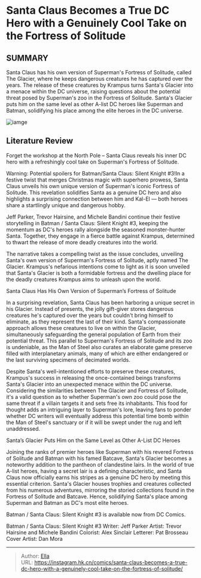 # Santa Claus Becomes a True DC Hero with a Genuinely Cool Take on the Fortress of Solitude


## SUMMARY 



  Santa Claus has his own version of Superman&#39;s Fortress of Solitude, called The Glacier, where he keeps dangerous creatures he has captured over the years.   The release of these creatures by Krampus turns Santa&#39;s Glacier into a menace within the DC universe, raising questions about the potential threat posed by Superman&#39;s zoo in the Fortress of Solitude.   Santa&#39;s Glacier puts him on the same level as other A-list DC heroes like Superman and Batman, solidifying his place among the elite heroes in the DC universe.  

![iamge](https://static1.srcdn.com/wordpress/wp-content/uploads/2023/12/batman-santa-claus-silent-knight-1-cover-featuring-superman-reading-a-child-a-bed-time-story-about-santa.jpg)

## Literature Review

Forget the workshop at the North Pole – Santa Claus reveals his inner DC hero with a refreshingly cool take on Superman&#39;s Fortress of Solitude.




Warning: Potential spoilers for Batman/Santa Claus: Silent Knight #3!In a festive twist that merges Christmas magic with superhero prowess, Santa Claus unveils his own unique version of Superman&#39;s iconic Fortress of Solitude. This revelation solidifies Santa as a genuine DC hero and also highlights a surprising connection between him and Kal-El — both heroes share a startlingly unique and dangerous hobby.




Jeff Parker, Trevor Hairsine, and Michele Bandini continue their festive storytelling in Batman / Santa Claus: Silent Knight #3, keeping the momentum as DC&#39;s heroes rally alongside the seasoned monster-hunter Santa. Together, they engage in a fierce battle against Krampus, determined to thwart the release of more deadly creatures into the world.



          

The narrative takes a compelling twist as the issue concludes, unveiling Santa&#39;s own version of Superman&#39;s Fortress of Solitude, aptly named The Glacier. Krampus&#39;s nefarious intentions come to light as it is soon unveiled that Santa&#39;s Glacier is both a formidable fortress and the dwelling place for the deadly creatures Krampus aims to unleash upon the world.


 Santa Claus Has His Own Version of Superman’s Fortress of Solitude 
          




In a surprising revelation, Santa Claus has been harboring a unique secret in his Glacier. Instead of presents, the jolly gift-giver stores dangerous creatures he&#39;s captured over the years but couldn&#39;t bring himself to eliminate, as they represent the last of their kind. Santa&#39;s compassionate approach allows these creatures to live on within the Glacier, simultaneously safeguarding the general population of Earth from their potential threat. This parallel to Superman&#39;s Fortress of Solitude and its zoo is undeniable, as the Man of Steel also curates an elaborate game preserve filled with interplanetary animals, many of which are either endangered or the last surviving specimens of decimated worlds.

Despite Santa&#39;s well-intentioned efforts to preserve these creatures, Krampus&#39;s success in releasing the once-contained beings transforms Santa&#39;s Glacier into an unexpected menace within the DC universe. Considering the similarities between The Glacier and Fortress of Solitude, it&#39;s a valid question as to whether Superman&#39;s own zoo could pose the same threat if a villain targets it and sets free its inhabitants. This food for thought adds an intriguing layer to Superman&#39;s lore, leaving fans to ponder whether DC writers will eventually address this potential time bomb within the Man of Steel&#39;s sanctuary or if it will be swept under the rug and left unaddressed.






 Santa’s Glacier Puts Him on the Same Level as Other A-List DC Heroes 
          

Joining the ranks of premier heroes like Superman with his revered Fortress of Solitude and Batman with his famed Batcave, Santa&#39;s Glacier becomes a noteworthy addition to the pantheon of clandestine lairs. In the world of true A-list heroes, having a secret lair is a defining characteristic, and Santa Claus now officially earns his stripes as a genuine DC hero by meeting this essential criterion. Santa&#39;s Glacier houses trophies and creatures collected from his numerous adventures, mirroring the storied collections found in the Fortress of Solitude and Batcave. Hence, solidifying Santa&#39;s place among Superman and Batman as DC&#39;s most elite heroes.

Batman / Santa Claus: Silent Knight #3 is available now from DC Comics.

 Batman / Santa Claus: Silent Knight #3                  Writer: Jeff Parker   Artist: Trevor Hairsine and Michele Bandini   Colorist: Alex Sinclair   Letterer: Pat Brosseau   Cover Artist: Dan Mora      







---

> Author: [Ella](https://instagram.hk.cn/)  
> URL: https://instagram.hk.cn/comics/santa-claus-becomes-a-true-dc-hero-with-a-genuinely-cool-take-on-the-fortress-of-solitude/  

